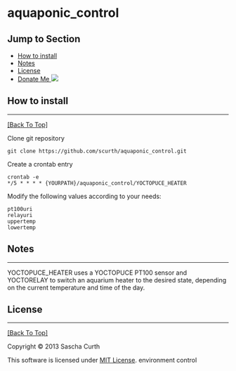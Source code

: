 aquaponic_control
=================

## Jump to Section
* [How to install](#how-to-install)
* [Notes](#notes)
* [License](#license)
* [Donate Me ![](https://www.paypalobjects.com/de_DE/DE/i/btn/btn_donate_SM.gif)](https://www.paypal.com/cgi-bin/webscr?cmd=_s-xclick&hosted_button_id=TZMF3HP322F5U)

## How to install
---
[[Back To Top]](#jump-to-section)

Clone git repository

    git clone https://github.com/scurth/aquaponic_control.git

Create a crontab entry

    crontab -e
    */5 * * * * {YOURPATH}/aquaponic_control/YOCTOPUCE_HEATER

Modify the following values according to your needs:

    pt100uri
    relayuri
    uppertemp
    lowertemp


## Notes
---
   YOCTOPUCE\_HEATER uses a YOCTOPUCE PT100 sensor and YOCTORELAY to switch an aquarium heater to the desired state, depending on the current temperature and time of the day.

## License
---
[[Back To Top]](#jump-to-section)

Copyright © 2013 Sascha Curth

This software is licensed under [MIT License](http://scurth.mit-license.org/). environment control
